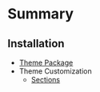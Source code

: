 # Summary

## Installation

* [Theme Package](README.md)
* Theme Customization
    * [Sections](sections.md)

## 





